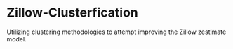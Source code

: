 # Zillow-Clusterfication
Utilizing clustering methodologies to attempt improving the Zillow zestimate model.
